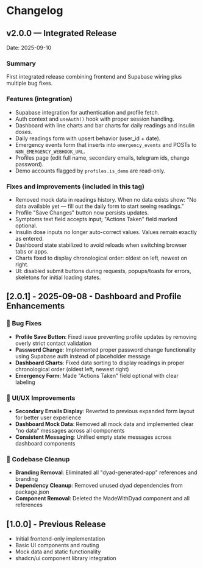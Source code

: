 # Changelog

## v2.0.0 — Integrated Release
Date: 2025-09-10

### Summary
First integrated release combining frontend and Supabase wiring plus multiple bug fixes.

### Features (integration)
- Supabase integration for authentication and profile fetch.
- Auth context and `useAuth()` hook with proper session handling.
- Dashboard with line charts and bar charts for daily readings and insulin doses.
- Daily readings form with upsert behavior (user_id + date).
- Emergency events form that inserts into `emergency_events` and POSTs to `N8N_EMERGENCY_WEBHOOK_URL`.
- Profiles page (edit full name, secondary emails, telegram ids, change password).
- Demo accounts flagged by `profiles.is_demo` are read-only.

### Fixes and improvements (included in this tag)
- Removed mock data in readings history. When no data exists show: "No data available yet — fill out the daily form to start seeing readings."
- Profile "Save Changes" button now persists updates.
- Symptoms text field accepts input; "Actions Taken" field marked optional.
- Insulin dose inputs no longer auto-correct values. Values remain exactly as entered.
- Dashboard state stabilized to avoid reloads when switching browser tabs or apps.
- Charts fixed to display chronological order: oldest on left, newest on right.
- UI: disabled submit buttons during requests, popups/toasts for errors, skeletons for initial loading states.

## [2.0.1] - 2025-09-08 - Dashboard and Profile Enhancements

### 🐛 Bug Fixes
- **Profile Save Button**: Fixed issue preventing profile updates by removing overly strict contact validation
- **Password Change**: Implemented proper password change functionality using Supabase auth instead of placeholder message
- **Dashboard Charts**: Fixed data sorting to display readings in proper chronological order (oldest left, newest right)
- **Emergency Form**: Made "Actions Taken" field optional with clear labeling

### 🎨 UI/UX Improvements
- **Secondary Emails Display**: Reverted to previous expanded form layout for better user experience
- **Dashboard Mock Data**: Removed all mock data and implemented clear "no data" messages across all components
- **Consistent Messaging**: Unified empty state messages across dashboard components

### 🧹 Codebase Cleanup
- **Branding Removal**: Eliminated all "dyad-generated-app" references and branding
- **Dependency Cleanup**: Removed unused dyad dependencies from package.json
- **Component Removal**: Deleted the MadeWithDyad component and all references

## [1.0.0] - Previous Release
- Initial frontend-only implementation
- Basic UI components and routing
- Mock data and static functionality
- shadcn/ui component library integration
